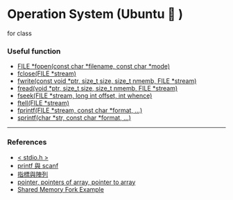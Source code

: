 # Operation System (Ubuntu :electric_plug: )

for class

### Useful function
- [FILE &#42;fopen(const char &#42;filename, const char *mode)](http://tw.gitbook.net/c_standard_library/c_function_fopen.html "FILE *fopen(const char *filename, const char *mode)")
- [fclose(FILE &#42;stream)](http://tw.gitbook.net/c_standard_library/c_function_fclose.html "fclose(FILE &#42;stream)")
- [fwrite(const void &#42;ptr, size_t size, size_t nmemb, FILE &#42;stream)](http://tw.gitbook.net/c_standard_library/c_function_fwrite.html "fwrite(const void *ptr, size_t size, size_t nmemb, FILE *stream)")  
- [fread(void &#42;ptr, size_t size, size_t nmemb, FILE &#42;stream)](http://tw.gitbook.net/c_standard_library/c_function_fread.html "fread(void &#42;ptr, size_t size, size_t nmemb, FILE &#42;stream)")
- [fseek(FILE &#42;stream, long int offset, int whence)](http://tw.gitbook.net/c_standard_library/c_function_fseek.html)  
- [ftell(FILE &#42;stream)](http://tw.gitbook.net/c_standard_library/c_function_ftell.html)  
- [fprintf(FILE &#42;stream, const char &#42;format, ...)](http://tw.gitbook.net/c_standard_library/c_function_fprintf.html "fprintf(FILE *stream, const char *format, ...)")
- [sprintf(char &#42;str, const char &#42;format, ...)](http://tw.gitbook.net/c_standard_library/c_function_sprintf.html "sprintf(char *str, const char *format, ...)")
------------
### References
- [< stdio.h >](http://tw.gitbook.net/c_standard_library/stdio_h.html "<stdio.h>")
- [printf 與 scanf](https://openhome.cc/Gossip/CGossip/PrintfScanf.html "printf 與 scanf")
- [指標與陣列](https://openhome.cc/Gossip/CGossip/PointerAndArray.html "指標與陣列")
- [pointer, pointers of array, pointer to array](http://hackgrass.blogspot.com/2018/03/c-pointerint-foo-int-bar.html "pointer, pointers of array, pointer to array")
- [Shared Memory Fork Example](https://gist.github.com/wtneal/d00b72609fd74dff40e6 "Shared Memory Fork Example")
